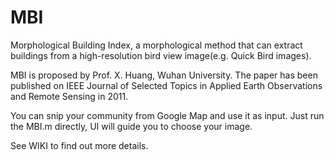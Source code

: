 # MBI
Morphological Building Index, a morphological method that can extract buildings from a high-resolution bird view image(e.g. Quick Bird images). 

MBI is proposed by Prof. X. Huang, Wuhan University. 
The paper has been published on IEEE Journal of Selected Topics in Applied Earth Observations and Remote Sensing in 2011. 

You can snip your community from Google Map and use it as input. 
Just run the MBI.m directly, UI will guide you to choose your image.

See WIKI to find out more details. 
